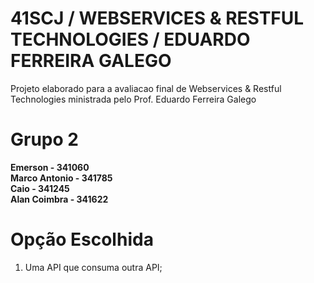 # 41SCJ / WEBSERVICES & RESTFUL TECHNOLOGIES / EDUARDO FERREIRA GALEGO

Projeto elaborado para a avaliacao final de Webservices & Restful Technologies ministrada pelo Prof. Eduardo Ferreira Galego

# Grupo 2 
**Emerson - 341060  
Marco Antonio - 341785**  
**Caio - 341245**  
**Alan Coimbra - 341622**


# Opção Escolhida
1. Uma API que consuma outra API;​

